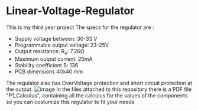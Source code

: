 # Linear-Voltage-Regulator

This is my third year project 
The specs for the regulator are :
- Supply voltage between: 30-33 V
- Programmable output voltage: 23-25V
- Output resistance: R<sub>o</sub>: 7.26Ω
- Maximum output current: 20mA
- Stability coefficient S: 136 
- PCB dimensions 40x40 mm

The regulator also has OverVoltage protection and short circuit protection at the output.
![image](https://user-images.githubusercontent.com/77704116/218074129-ca3ed678-b8e2-4e46-a9be-0e5e94dbd7e9.png)
In the files attached to this repository there is a PDF file "P1_Calculus", containing all the calculus for the values of the components so you can costumize this regulator 
to fit your needs
